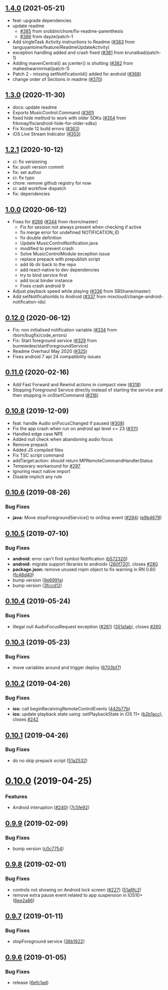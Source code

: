 ## [1.4.0](https://github.com/swrlab/react-native-music-control/releases/tag/v.1.4.0) (2021-05-21)

- feat: upgrade dependencies
- update readme
  - [#385](https://github.com/tanguyantoine/react-native-music-control/issues/385) from srobbin/chore/fix-readme-parenthesis
  - [#386](https://github.com/tanguyantoine/react-native-music-control/issues/386) from dayze/patch-1
- Add singleTask Activity instructions to Readme ([#383](https://github.com/tanguyantoine/react-native-music-control/issues/383) from tanguyantoine/feature/ReadmeUpdateActivity)
- exception handling added and crash fixed ([#381](https://github.com/tanguyantoine/react-native-music-control/issues/381) from krunalbad/patch-1)
- Adding mavenCentral() as jcenter() is shutting ([#382](https://github.com/tanguyantoine/react-native-music-control/issues/382) from maheshwarimrinal/patch-1)
- Patch 2 - missing setNotificationId() added for android ([#368](https://github.com/tanguyantoine/react-native-music-control/issues/368))
- change order of Sections in readme ([#370](https://github.com/tanguyantoine/react-native-music-control/issues/370))

## [1.3.0](https://github.com/tanguyantoine/react-native-music-control/tree/f6ef12b9cdd858baff903c1433b56b0975208d2b) (2020-11-30)

- docs: update readme
- Exports MusicControl.Command ([#361](https://github.com/tanguyantoine/react-native-music-control/issues/361))
- fixed hide method to work with older SDKs ([#354](https://github.com/tanguyantoine/react-native-music-control/issues/354) from frknnay/fix/android-hide-for-older-sdks)
- Fix Xcode 12 build errors ([#363](https://github.com/tanguyantoine/react-native-music-control/issues/363))
- iOS Live Stream Indicator ([#353](https://github.com/tanguyantoine/react-native-music-control/issues/353))

## [1.2.1](https://github.com/tanguyantoine/react-native-music-control/tree/99a623fd918565f03a3f4e061547e57427ad97a0) (2020-10-12)

- ci: fix versioning
- fix: push version commit
- fix: set author
- ci: fix typo
- chore: remove github registry for now
- ci: add workflow dispatch
- fix: dependencies

## [1.0.0](https://github.com/tanguyantoine/react-native-music-control/compare/release-2020-02-16...release-2020-06-12) (2020-06-12)

- Fixes for [#266](https://github.com/tanguyantoine/react-native-music-control/issues/266) ([#344](https://github.com/tanguyantoine/react-native-music-control/issues/344) from rborn/master)
  - Fix for session not always present when checking if active
  - fix merge error for undefined NOTIFICATION_ID
  - fix double definition
  - Update MusicControlNotification.java
  - modified to prevent crash
  - Solve MusicControlModule exception issue
  - replace prepack with prepublish script
  - add lib dir back to the repo
  - add react-native to dev dependencies
  - try to bind service first
  - add local binder instance
  - Fixes crash android 9
- Adjust playback speed while playing ([#336](https://github.com/tanguyantoine/react-native-music-control/issues/336) from SBShane/master)
- Add setNotificationIds to Android ([#337](https://github.com/tanguyantoine/react-native-music-control/issues/337) from mixcloud/change-android-notification-ids)

## [0.12.0](https://github.com/tanguyantoine/react-native-music-control/compare/release-2020-02-16...release-2020-06-12) (2020-06-12)

- Fix: non initialised notification variable ([#334](https://github.com/tanguyantoine/react-native-music-control/issues/334) from rborn/bugfix/code_errors)
- Fix: Start foreground service ([#329](https://github.com/tanguyantoine/react-native-music-control/issues/329) from bunmiedee/startForegroundService)
- Readme Overhaul May 2020 ([#325](https://github.com/tanguyantoine/react-native-music-control/issues/325))
- Fixes android 7 api 24 compatibility issues

## [0.11.0](https://github.com/tanguyantoine/react-native-music-control/compare/release-2019-12-10...release-2020-02-16) (2020-02-16)

- Add Fast Forward and Rewind actions in compact view ([#318](https://github.com/tanguyantoine/react-native-music-control/issues/318))
- Stopping Foreground Service directly instead of starting the service and then stopping in onStartCommand ([#316](https://github.com/tanguyantoine/react-native-music-control/issues/316))

## [0.10.8](https://github.com/tanguyantoine/react-native-music-control/compare/v0.10.6...release-2019-12-10) (2019-12-09)

- feat: handle Audio onFocusChanged if paused ([#308](https://github.com/tanguyantoine/react-native-music-control/issues/308))
- Fix the app crash when run on android api level <= 23 ([#311](https://github.com/tanguyantoine/react-native-music-control/issues/311))
- Handled edge case NPE
- Added null check when abandoning audio focus
- Remove prepack
- Added JS compiled files
- Fix TSC script command
- addTarget:action: should return MPRemoteCommandHandlerStatus
- Temporary workaround for [#297](https://github.com/tanguyantoine/react-native-music-control/issues/297)
- Ignoring react native import
- Disable implicit any rule

## [0.10.6](https://github.com/tanguyantoine/react-native-music-control/compare/v0.10.5...v0.10.6) (2019-08-26)

### Bug Fixes

* **java:** Move stopForegroundService() to onStop event ([#294](https://github.com/tanguyantoine/react-native-music-control/issues/294)) ([e9b4679](https://github.com/tanguyantoine/react-native-music-control/commit/e9b4679))

## [0.10.5](https://github.com/tanguyantoine/react-native-music-control/compare/v0.10.4...v0.10.5) (2019-07-10)

### Bug Fixes

* **android:** error can't find symbol Notification ([b572320](https://github.com/tanguyantoine/react-native-music-control/commit/b572320))
* **android:** migrate support libraries to androidx ([260f720](https://github.com/tanguyantoine/react-native-music-control/commit/260f720)), closes [#280](https://github.com/tanguyantoine/react-native-music-control/issues/280)
* **package.json:** remove unused rnpm object to fix warning in RN 0.60 ([fc48d40](https://github.com/tanguyantoine/react-native-music-control/commit/fc48d40))
* bump version ([9e6991a](https://github.com/tanguyantoine/react-native-music-control/commit/9e6991a))
* bump version ([3fccd12](https://github.com/tanguyantoine/react-native-music-control/commit/3fccd12))

## [0.10.4](https://github.com/tanguyantoine/react-native-music-control/compare/v0.10.3...v0.10.4) (2019-05-24)

### Bug Fixes

* Illegal null AudioFocusRequest exception  ([#261](https://github.com/tanguyantoine/react-native-music-control/issues/261)) ([351a1ab](https://github.com/tanguyantoine/react-native-music-control/commit/351a1ab)), closes [#260](https://github.com/tanguyantoine/react-native-music-control/issues/260)

## [0.10.3](https://github.com/tanguyantoine/react-native-music-control/compare/v0.10.2...v0.10.3) (2019-05-23)

### Bug Fixes

* move variables around and trigger deploy ([6703bf7](https://github.com/tanguyantoine/react-native-music-control/commit/6703bf7))

## [0.10.2](https://github.com/tanguyantoine/react-native-music-control/compare/v0.10.1...v0.10.2) (2019-04-26)

### Bug Fixes

* **ios:** call beginReceivingRemoteControlEvents ([442b77b](https://github.com/tanguyantoine/react-native-music-control/commit/442b77b))
* **ios:** update playback state using :setPlaybackState in iOS 11+ ([b2b1acc](https://github.com/tanguyantoine/react-native-music-control/commit/b2b1acc)), closes [#242](https://github.com/tanguyantoine/react-native-music-control/issues/242)

## [0.10.1](https://github.com/tanguyantoine/react-native-music-control/compare/v0.10.0...v0.10.1) (2019-04-26)

### Bug Fixes

* do no skip prepack script ([51a2532](https://github.com/tanguyantoine/react-native-music-control/commit/51a2532))

# [0.10.0](https://github.com/tanguyantoine/react-native-music-control/compare/v0.9.9...v0.10.0) (2019-04-25)

### Features

* Android interuption ([#240](https://github.com/tanguyantoine/react-native-music-control/issues/240)) ([7c5fe92](https://github.com/tanguyantoine/react-native-music-control/commit/7c5fe92))

## [0.9.9](https://github.com/tanguyantoine/react-native-music-control/compare/v0.9.8...v0.9.9) (2019-02-09)

### Bug Fixes

* bump version ([c0c7754](https://github.com/tanguyantoine/react-native-music-control/commit/c0c7754))

## [0.9.8](https://github.com/tanguyantoine/react-native-music-control/compare/v0.9.7...v0.9.8) (2019-02-01)

### Bug Fixes

* controls not showing on Android lock screen ([#227](https://github.com/tanguyantoine/react-native-music-control/issues/227)) ([51a6fc2](https://github.com/tanguyantoine/react-native-music-control/commit/51a6fc2))
* remove extra pause event related to app suspension in IOS10+ ([6ee2a86](https://github.com/tanguyantoine/react-native-music-control/commit/6ee2a86))

## [0.9.7](https://github.com/tanguyantoine/react-native-music-control/compare/v0.9.6...v0.9.7) (2019-01-11)

### Bug Fixes

* stopForeground service ([36b1922](https://github.com/tanguyantoine/react-native-music-control/commit/36b1922))

## [0.9.6](https://github.com/tanguyantoine/react-native-music-control/compare/v0.9.5...v0.9.6) (2019-01-05)

### Bug Fixes

* release ([6efc1ad](https://github.com/tanguyantoine/react-native-music-control/commit/6efc1ad))
